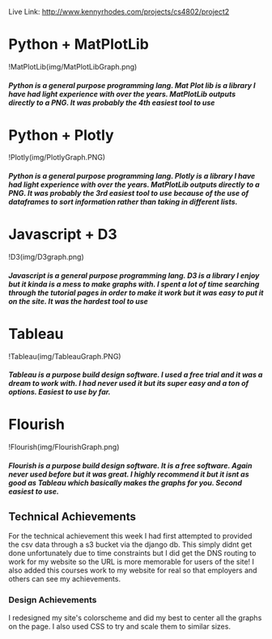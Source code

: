 Live Link: http://www.kennyrhodes.com/projects/cs4802/project2

# Python + MatPlotLib

!MatPlotLib(img/MatPlotLibGraph.png)

<h5>Python is a general purpose programming lang. Mat Plot lib is a library I have had light experience with over the years.
    MatPlotLib outputs directly to a PNG. It was probably the 4th easiest tool to use</h5>

# Python + Plotly

!Plotly(img/PlotlyGraph.PNG)

<h5>Python is a general purpose programming lang. Plotly is a library I have had light experience with over the years.
    MatPlotLib outputs directly to a PNG. It was probably the 3rd easiest tool to use because of the use of dataframes to sort information rather than taking in different lists. </h5>

# Javascript + D3

!D3(img/D3graph.png)

<h5>Javascript is a general purpose programming lang. D3 is a library I enjoy but it kinda is a mess to make graphs with. I spent a lot of time searching through the tutorial pages in order to make it work but it was easy to put it on the site. It was the hardest tool to use</h5>

# Tableau

!Tableau(img/TableauGraph.PNG)

<h5>Tableau is a purpose build design software. I used a free trial and it was a dream to work with. I had never used it but its super easy and a ton of options. Easiest to use by far.</h5>

# Flourish

!Flourish(img/FlourishGraph.png)

<h5>Flourish is a purpose build design software. It is a free software. Again never used before but it was great. I highly recommend it but it isnt as good as Tableau which basically makes the graphs for you. Second easiest to use.</h5>

## Technical Achievements
For the technical achievement this week I had first attempted to provided the csv data through a s3 bucket via the django db.
This simply didnt get done unfortunately due to time constraints but I did get the DNS routing to work for my website
so the URL is more memorable for users of the site! I also added this courses work to my website for real so that employers
and others can see my achievements.

### Design Achievements
I redesigned my site's colorscheme and did my best to center all the graphs on the page. I also used CSS to try and scale them to similar sizes.